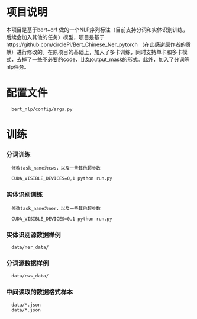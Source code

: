 # 项目说明
本项目是基于bert+crf 做的一个NLP序列标注（目前支持分词和实体识别训练，后续会加入其他的任务）模型，项目是基于https://github.com/circlePi/Bert_Chinese_Ner_pytorch
（在此感谢原作者的贡献）进行修改的。在原项目的基础上，加入了多卡训练，同时支持单卡和多卡模式，去掉了一些不必要的code，比如output_mask的形式。此外，加入了分词等nlp任务。


# 配置文件

      bert_nlp/config/args.py

# 训练

### 分词训练

      修改task_name为cws，以及一些其他超参数

      CUDA_VISIBLE_DEVICES=0,1 python run.py   

### 实体识别训练

      修改task_name为ner，以及一些其他超参数

      CUDA_VISIBLE_DEVICES=0,1 python run.py    

### 实体识别源数据样例

      data/ner_data/

### 分词源数据样例

      data/cws_data/

### 中间读取的数据格式样本

      data/*.json
      data/*.json


